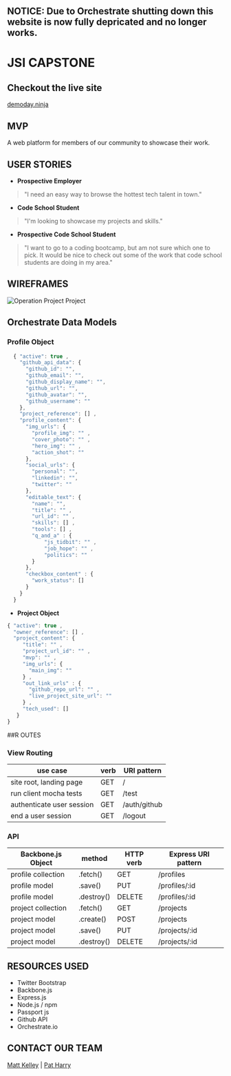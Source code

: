 ## **NOTICE: Due to Orchestrate shutting down this website is now fully depricated and no longer works.**

# JSI CAPSTONE

## Checkout the live site
[demoday.ninja](http://DemoDay.ninja)

## MVP
A web platform for members of our community to showcase their work.

## USER STORIES
* **Prospective Employer**
>"I need an easy way to browse the hottest tech talent in town."

* **Code School Student**
>"I'm looking to showcase my projects and skills."

* **Prospective Code School Student**
>"I want to go to a coding bootcamp, but am not sure which one to pick.
>It would be nice to check out some of the work that code school students are doing in my area."

## WIREFRAMES
![Operation Project Project](http://i.imgur.com/VM7hCLq.png)

## Orchestrate Data Models
### Profile Object
```javascript
  { "active": true ,
    "github_api_data": {
      "github_id": "",
      "github_email": "",
      "github_display_name": "",
      "github_url": "",
      "github_avatar": "",
      "github_username": ""
    },
    "project_reference": [] ,
    "profile_content": {
      "img_urls": {
        "profile_img": "" ,
        "cover_photo": "" ,
        "hero_img": "" ,
        "action_shot": ""
      },
      "social_urls": {
        "personal": "",
        "linkedin": "",
        "twitter": ""
      },
      "editable_text": {
        "name": "",
        "title": "" ,
        "url_id": "" ,
        "skills": [] ,
        "tools": [] ,
        "q_and_a" : {
            "js_tidbit": "" ,
            "job_hope": "" ,
            "politics": ""
        }
      },
      "checkbox_content" : {
        "work_status": []
      }
    }
  }
```
* **Project Object**
```javascript
{ "active": true ,
  "owner_reference": [] ,
  "project_content": {
     "title": "" ,
     "project_url_id": "" ,
     "mvp": "" ,
     "img_urls": {
       "main_img": ""
     } ,
     "out_link_urls" : {
       "github_repo_url": "" ,
       "live_project_site_url": ""
     } ,
     "tech_used": []
   }
}
```

##R OUTES

### View Routing
| use case                  | verb     | URI pattern   |
|---------------------------|----------|---------------|
| site root, landing page   | GET      | /             |
| run client mocha tests    | GET      | /test         |
| authenticate user session | GET      | /auth/github  |
| end a user session        | GET      | /logout       |

### API
| Backbone.js Object | method     | HTTP verb   | Express URI pattern |
|--------------------|------------|-------------|---------------------|
| profile collection | .fetch()   | GET         | /profiles           |
| profile model      | .save()    | PUT         | /profiles/:id       |
| profile model      | .destroy() | DELETE      | /profiles/:id       |
| project collection | .fetch()   | GET         | /projects           |
| project model      | .create()  | POST        | /projects           |
| project model      | .save()    | PUT         | /projects/:id       |
| project model      | .destroy() | DELETE      | /projects/:id       |

## RESOURCES USED
* Twitter Bootstrap
* Backbone.js
* Express.js
* Node.js / npm
* Passport js
* Github API
* Orchestrate.io

## CONTACT OUR TEAM
[Matt Kelley](https://github.com/mkelley2)
|
[Pat Harry](http://patrickharry.com)
